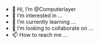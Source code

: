 - 👋 Hi, I’m @Computerlayer
- 👀 I’m interested in ...
- 🌱 I’m currently learning ...
- 💞️ I’m looking to collaborate on ...
- 📫 How to reach me ...

<!---
Computerlayer/Computerlayer is a ✨ special ✨ repository because its `README.md` (this file) appears on your GitHub profile.
You can click the Preview link to take a look at your changes.
--->
